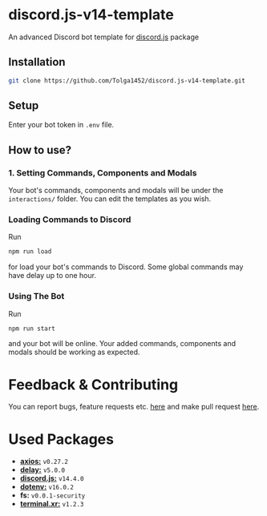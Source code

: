 # discord.js-v14-template
An advanced Discord bot template for [discord.js](https://www.npmjs.com/package/discord.js) package

## Installation
```bash
git clone https://github.com/Tolga1452/discord.js-v14-template.git
```

## Setup
Enter your bot token in `.env` file.

## How to use?
### 1. Setting Commands, Components and Modals
Your bot's commands, components and modals will be under the `interactions/` folder. You can edit the templates as you wish.

### Loading Commands to Discord
Run
```bash
npm run load
```
for load your bot's commands to Discord. Some global commands may have delay up to one hour.

### Using The Bot
Run
```bash
npm run start
```
and your bot will be online. Your added commands, components and modals should be working as expected.

# Feedback & Contributing
You can report bugs, feature requests etc. [here](https://github.com/Tolga1452/discord.js-v14-template/issues/new) and make pull request [here](https://github.com/Tolga1452/discord.js-v14-template/compare).

# Used Packages
- [**axios:**](https://www.npmjs.com/package/axios) `v0.27.2`
- [**delay:**](https://www.npmjs.com/package/delay) `v5.0.0`
- [**discord.js:**](https://www.npmjs.com/package/discord.js) `v14.4.0`
- [**dotenv:**](https://www.npmjs.com/package/dotenv) `v16.0.2`
- **fs:** `v0.0.1-security`
- [**terminal.xr:**](https://www.npmjs.com/package/terminal.xr) `v1.2.3`
